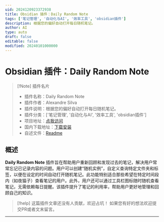 ```yaml
---
uid: 2024120923372938
title: Obsidian 插件：Daily Random Note
tags: ['笔记管理', '自动化与AI', '效率工具', 'obsidian插件']
description: 根据您的偏好自动打开每日随机笔记。
author: AI
type: auto
draft: false
editable: false
modified: 20240101000000
---
```


# Obsidian 插件：Daily Random Note

> [!Note] 插件名片
> - 插件名称：Daily Random Note
> - 插件作者：Alexandre Silva
> - 插件说明：根据您的偏好自动打开每日随机笔记。
> - 插件分类：['笔记管理', '自动化与AI', '效率工具', 'obsidian插件']
> - 项目地址：[点我访问](https://github.com/D4rkP1xel/daily-random-note)
> - 国内下载地址：[下载安装](https://pkmer.cn/products/plugin/pluginMarket/?daily-random-note)
> - 自述文件：[Readme](https://ghproxy.net/https://raw.githubusercontent.com/D4rkP1xel/daily-random-note/master/README.md)



## 概述

**Daily Random Note** 插件旨在帮助用户重新回顾和发现过去的笔记，解决用户常常忘记已记录内容的问题。用户可以创建“随机实例”，自定义查询特定文件夹和标签，以便在设定的时间自动打开随机笔记。此功能特别适合那些希望在特定时间段内（如夜猫子）查看笔记的用户。此外，用户还可以通过工具栏图标随时随机查看笔记，无需依赖每日提醒。该插件提升了笔记的利用率，帮助用户更好地管理和回顾自己的知识。


> [!help] 
> 这篇插件文章还没有人贡献，欢迎占坑！
> 如果您有好的想法欢迎提交PR或者文末留言。
> 

---



